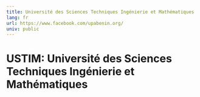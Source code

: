 ```yaml
---
title: Université des Sciences Techniques Ingénierie et Mathématiques
lang: fr
url: https://www.facebook.com/upabenin.org/
univ: public
---
```



# USTIM: Université des Sciences Techniques Ingénierie et Mathématiques